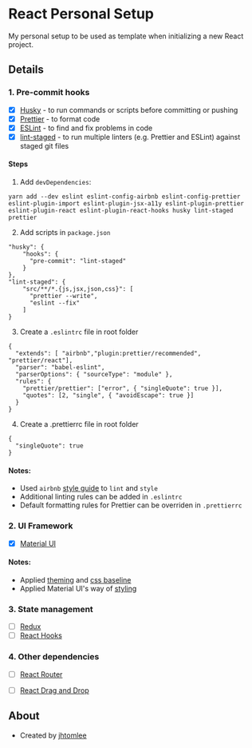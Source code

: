 # React Personal Setup

My personal setup to be used as template when initializing a new React project.

## Details

### 1. Pre-commit hooks
- [x] [Husky](https://github.com/typicode/husky) - to run commands or scripts before committing or pushing
- [x] [Prettier](https://prettier.io/docs/en/precommit.html) - to format code
- [x] [ESLint](https://eslint.org/docs/user-guide/getting-started) - to find and fix problems in code
- [x] [lint-staged](https://github.com/okonet/lint-staged) - to run multiple linters (e.g. Prettier and ESLint) against staged git files

#### Steps 

1) Add `devDependencies`: 
```
yarn add --dev eslint eslint-config-airbnb eslint-config-prettier eslint-plugin-import eslint-plugin-jsx-a11y eslint-plugin-prettier eslint-plugin-react eslint-plugin-react-hooks husky lint-staged prettier
```

2) Add scripts in `package.json`
```
"husky": {
    "hooks": {
      "pre-commit": "lint-staged"
    }
},
"lint-staged": {
    "src/**/*.{js,jsx,json,css}": [
      "prettier --write",
      "eslint --fix"
    ]
}
```

3) Create a `.eslintrc` file in root folder
```
{
  "extends": [ "airbnb","plugin:prettier/recommended", "prettier/react"],
  "parser": "babel-eslint",
  "parserOptions": { "sourceType": "module" },
  "rules": {
    "prettier/prettier": ["error", { "singleQuote": true }],
    "quotes": [2, "single", { "avoidEscape": true }]
  }
}
```

4) Create a .prettierrc file in root folder
```
{
  "singleQuote": true
}
```

#### Notes:
* Used `airbnb` [style guide](https://github.com/airbnb/javascript/tree/master/packages/eslint-config-airbnb) to `lint` and `style`
* Additional linting rules can be added in `.eslintrc`
* Default formatting rules for Prettier can be overriden in `.prettierrc`

### 2. UI Framework
- [x] [Material UI](https://material-ui.com/)

#### Notes:
* Applied [theming](https://material-ui.com/customization/theming/) and [css baseline](https://material-ui.com/components/css-baseline/) 
* Applied Material UI's way of [styling](https://material-ui.com/styles/basics/)

### 3. State management
- [ ] [Redux](https://redux.js.org/)
- [ ] [React Hooks](https://reactjs.org/docs/hooks-overview.html)

### 4. Other dependencies
- [ ] [React Router](https://reactrouter.com/web/guides/quick-start)
- [ ] [React Drag and Drop](https://react-dnd.github.io/react-dnd/examples/tutorial)


## About
* Created by [jhtomlee](https://github.com/jhtomlee)


